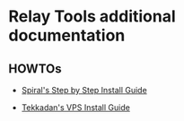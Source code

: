 # Relay Tools additional documentation

## HOWTOs
 * [Spiral's Step by Step Install Guide](relaytools-setup.md)

 * [Tekkadan's VPS Install Guide](relaytools-vps.md)
